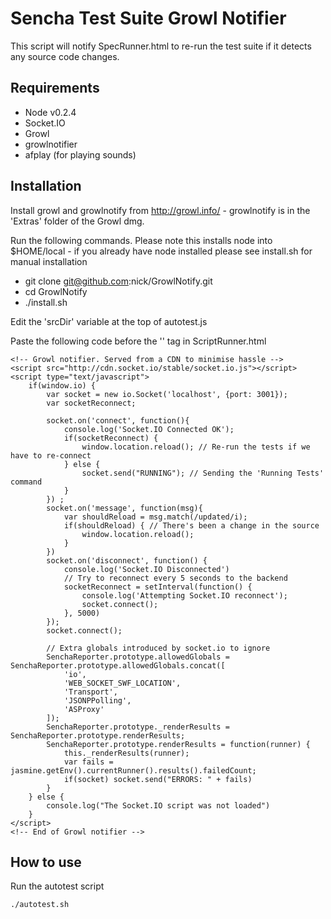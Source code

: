 Sencha Test Suite Growl Notifier
================================

This script will notify SpecRunner.html to re-run the test suite if it detects any source code changes. 

## Requirements

- Node v0.2.4
- Socket.IO
- Growl
- growlnotifier
- afplay (for playing sounds)

## Installation

Install growl and growlnotify from http://growl.info/ - growlnotify is in the 'Extras' folder of the Growl dmg.

Run the following commands. Please note this installs node into $HOME/local - if you already have node installed please see install.sh for manual installation

- git clone git@github.com:nick/GrowlNotify.git
- cd GrowlNotify
- ./install.sh

Edit the 'srcDir' variable at the top of autotest.js

Paste the following code before the '</head>' tag in ScriptRunner.html

    <!-- Growl notifier. Served from a CDN to minimise hassle -->
    <script src="http://cdn.socket.io/stable/socket.io.js"></script>         
    <script type="text/javascript">
        if(window.io) {
            var socket = new io.Socket('localhost', {port: 3001});
            var socketReconnect;

            socket.on('connect', function(){ 
                console.log('Socket.IO Connected OK');
                if(socketReconnect) {
                    window.location.reload(); // Re-run the tests if we have to re-connect
                } else {
                    socket.send("RUNNING"); // Sending the 'Running Tests' command                        
                }
            }) ;
            socket.on('message', function(msg){
                var shouldReload = msg.match(/updated/i);
                if(shouldReload) { // There's been a change in the source
                    window.location.reload();
                }
            }) 
            socket.on('disconnect', function() { 
                console.log('Socket.IO Disconnected')
                // Try to reconnect every 5 seconds to the backend
                socketReconnect = setInterval(function() {
                    console.log('Attempting Socket.IO reconnect');
                    socket.connect();
                }, 5000)
            });
            socket.connect();

            // Extra globals introduced by socket.io to ignore
            SenchaReporter.prototype.allowedGlobals = SenchaReporter.prototype.allowedGlobals.concat([
                'io',
                'WEB_SOCKET_SWF_LOCATION',
                'Transport',
                'JSONPPolling',
                'ASProxy'
            ]);
            SenchaReporter.prototype._renderResults = SenchaReporter.prototype.renderResults;
            SenchaReporter.prototype.renderResults = function(runner) {
                this._renderResults(runner);
                var fails = jasmine.getEnv().currentRunner().results().failedCount;
                if(socket) socket.send("ERRORS: " + fails)
            }
        } else {
            console.log("The Socket.IO script was not loaded")
        }
    </script>
    <!-- End of Growl notifier -->
 
## How to use

Run the autotest script
 
    ./autotest.sh
